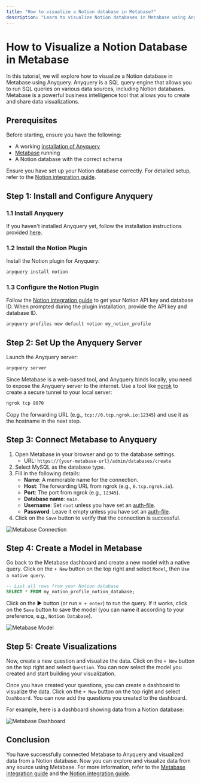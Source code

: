 ```yaml
---
title: "How to visualize a Notion database in Metabase?"
description: "Learn to visualize Notion databases in Metabase using Anyquery. Follow steps to install, configure, connect, and create visualizations for insightful data analysis."
---
```


# How to Visualize a Notion Database in Metabase

In this tutorial, we will explore how to visualize a Notion database in Metabase using Anyquery. Anyquery is a SQL query engine that allows you to run SQL queries on various data sources, including Notion databases. Metabase is a powerful business intelligence tool that allows you to create and share data visualizations.

## Prerequisites

Before starting, ensure you have the following:

- A working [installation of Anyquery](https://anyquery.dev/docs/#installation)
- [Metabase](https://www.metabase.com/docs/latest/installation-and-operation/running-metabase-on-docker) running
- A Notion database with the correct schema

Ensure you have set up your Notion database correctly. For detailed setup, refer to the [Notion integration guide](https://anyquery.dev/integrations/notion).

## Step 1: Install and Configure Anyquery

### 1.1 Install Anyquery

If you haven't installed Anyquery yet, follow the installation instructions provided [here](https://anyquery.dev/docs/#installation).

### 1.2 Install the Notion Plugin

Install the Notion plugin for Anyquery:

```bash
anyquery install notion
```

### 1.3 Configure the Notion Plugin

Follow the [Notion integration guide](https://anyquery.dev/integrations/notion) to get your Notion API key and database ID. When prompted during the plugin installation, provide the API key and database ID.

```bash
anyquery profiles new default notion my_notion_profile
```

## Step 2: Set Up the Anyquery Server

Launch the Anyquery server:

```bash
anyquery server
```

Since Metabase is a web-based tool, and Anyquery binds locally, you need to expose the Anyquery server to the internet. Use a tool like [ngrok](https://ngrok.com/) to create a secure tunnel to your local server:

```bash
ngrok tcp 8070
```

Copy the forwarding URL (e.g., `tcp://0.tcp.ngrok.io:12345`) and use it as the hostname in the next step.

## Step 3: Connect Metabase to Anyquery

1. Open Metabase in your browser and go to the database settings.
   - URL: `https://{your-metabase-url}/admin/databases/create`
2. Select MySQL as the database type.
3. Fill in the following details:
   - **Name**: A memorable name for the connection.
   - **Host**: The forwarding URL from ngrok (e.g., `0.tcp.ngrok.io`).
   - **Port**: The port from ngrok (e.g., `12345`).
   - **Database name**: `main`.
   - **Username**: Set `root` unless you have set an [auth-file](https://anyquery.dev/docs/usage/mysql-server#adding-authentication).
   - **Password**: Leave it empty unless you have set an [auth-file](https://anyquery.dev/docs/usage/mysql-server#adding-authentication).
4. Click on the `Save` button to verify that the connection is successful.

![Metabase Connection](/images/docs/Ws1UhIKV.png)

## Step 4: Create a Model in Metabase

Go back to the Metabase dashboard and create a new model with a native query. Click on the `+ New` button on the top right and select `Model`, then `Use a native query`.

```sql
-- List all rows from your Notion database
SELECT * FROM my_notion_profile_notion_database;
```

Click on the ▶️ button (or run `⌘ + enter`) to run the query. If it works, click on the `Save` button to save the model (you can name it according to your preference, e.g., `Notion Database`).

![Metabase Model](/images/docs/GgCl8quP.png)

## Step 5: Create Visualizations

Now, create a new question and visualize the data. Click on the `+ New` button on the top right and select `Question`. You can now select the model you created and start building your visualization.

Once you have created your questions, you can create a dashboard to visualize the data. Click on the `+ New` button on the top right and select `Dashboard`. You can now add the questions you created to the dashboard.

For example, here is a dashboard showing data from a Notion database:

![Metabase Dashboard](/images/docs/mfjW79d8.png)

## Conclusion

You have successfully connected Metabase to Anyquery and visualized data from a Notion database. Now you can explore and visualize data from any source using Metabase. For more information, refer to the [Metabase integration guide](https://anyquery.dev/integrations/metabase) and the [Notion integration guide](https://anyquery.dev/integrations/notion).
